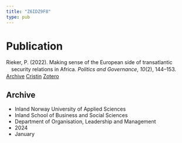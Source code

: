 ```yaml
---
title: "Z6IDZ9F8"
type: pub
---
```

<h1>Publication</h1>
<article id="csl-bib-container-Z6IDZ9F8" class="csl-bib-container">
  <div class="csl-bib-body" style="line-height: 1.35; padding-left: 1em; text-indent:-1em;">
  <div class="csl-entry">Rieker, P. (2022). Making sense of the European side of transatlantic security relations in Africa. <i>Politics and Governance</i>, <i>10</i>(2), 144&#x2013;153.</div>
</div>
  <div class="csl-bib-buttons">
    <a href="#taxonomy-article-Z6IDZ9F8" class="csl-bib-button">Archive</a>
    <a href="https://app.cristin.no/results/show.jsf?id=2222180" alt="Cristin URL" class="csl-bib-button">Cristin</a>
    <a href="http://zotero.org/groups/5402882/items/Z6IDZ9F8" alt="Zotero URL" class="csl-bib-button">Zotero</a>
  </div>
  <div id="csl-bib-meta-container-Z6IDZ9F8"></div>
</article>
<div id="csl-bib-meta-Z6IDZ9F8" class="csl-bib-meta">
  <article id="taxonomy-article-Z6IDZ9F8" class="taxonomy-article">
    <h1>Archive</h1>
    <ul>
      <li>Inland Norway University of Applied Sciences</li>
      <li>Inland School of Business and Social Sciences</li>
      <li>Department of Organisation, Leadership and Management</li>
      <li>2024</li>
      <li>January</li>
    </ul>
  </article>
</div>
